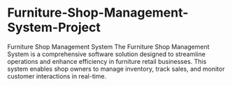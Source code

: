 # Furniture-Shop-Management-System-Project
Furniture Shop Management System The Furniture Shop Management System is a comprehensive software solution designed to streamline operations and enhance efficiency in furniture retail businesses. This system enables shop owners to manage inventory, track sales, and monitor customer interactions in real-time.
